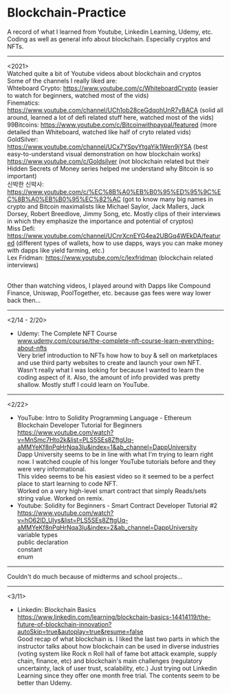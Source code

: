 # Blockchain-Practice
A record of what I learned from Youtube, Linkedin Learning, Udemy, etc.
Coding as well as general info about blockchain. Especially cryptos and NFTs.

------------------------------------------------------

<2021> </br>
Watched quite a bit of Youtube videos about blockchain and cryptos </br>
Some of the channels I really liked are: </br>
Whteboard Crypto: https://www.youtube.com/c/WhiteboardCrypto (easier to watch for beginners, watched most of the vids) </br>
Finematics: https://www.youtube.com/channel/UCh1ob28ceGdqohUnR7vBACA (solid all around, learned a lot of defi related stuff here, watched most of the vids) </br>
99Bitcoins: https://www.youtube.com/c/Bitcoinwithpaypal/featured (more detailed than Whiteboard, watched like half of cryto related vids) </br>
GoldSilver: https://www.youtube.com/channel/UCx7YSpyYtgaYik1Wen9jYSA (best easy-to-understand visual demonstration on how blockchain works) </br>
https://www.youtube.com/c/Goldsilver (not blockchain related but their Hidden Secrets of Money series helped me understand why Bitcoin is so important) </br>
신박한 신박사: https://www.youtube.com/c/%EC%8B%A0%EB%B0%95%ED%95%9C%EC%8B%A0%EB%B0%95%EC%82%AC (got to know many big names in crypto and Bitcoin maximalists like Michael Saylor, Jack Mallers, Jack Dorsey, Robert Breedlove, Jimmy Song, etc. Mostly clips of their interviews in which they emphasize the importance and potential of cryptos) </br>
Miss Defi: https://www.youtube.com/channel/UCnrXcnEYG4ea2UBGq4WEkDA/featured (different types of wallets, how to use dapps, ways you can make money with dapps like yield farming, etc.) </br>
Lex Fridman: https://www.youtube.com/c/lexfridman (blockchain related interviews) </br>
 </br>
 
Other than watching videos, I played around with Dapps like Compound Finance, Uniswap, PoolTogether, etc. because gas fees were way lower back then... </br>

------------------------------------------------------

<2/14 - 2/20> </br>
- Udemy: The Complete NFT Course </br>
www.udemy.com/course/the-complete-nft-course-learn-everything-about-nfts </br>
Very brief introduction to NFTs how how to buy & sell on marketplaces and use third party websites to create and launch your own NFT. </br>
Wasn't really what I was looking for because I wanted to learn the coding aspect of it. Also, the amount of info provided was pretty shallow. Mostly stuff I could
learn on YouTube. </br>

------------------------------------------------------

<2/22> </br>
- YouTube: Intro to Solidity Programming Language - Ethereum Blockchain Developer Tutorial for Beginners </br>
https://www.youtube.com/watch?v=MnSmc7Hto2k&list=PLS5SEs8ZftgUq-aMMYeKf8nPqHrNqa3Iu&index=1&ab_channel=DappUniversity </br>
Dapp University seems to be in line with what I'm trying to learn right now. I watched couple of his longer YouTube tutorials before and they were very informational. </br>
This video seems to be his easiest video so it seemed to be a perfect place to start learning to code NFT. </br>
Worked on a very high-level smart contract that simply Reads/sets string value. Worked on remix. </br>
- Youtube: Solidity for Beginners - Smart Contract Developer Tutorial #2 </br>
https://www.youtube.com/watch?v=hO62lD_Ulys&list=PLS5SEs8ZftgUq-aMMYeKf8nPqHrNqa3Iu&index=2&ab_channel=DappUniversity </br>
variable types </br>
public declaration </br>
constant </br>
enum </br>

------------------------------------------------------

Couldn't do much because of midterms and school projects...

------------------------------------------------------

<3/11> </br>
- Linkedin: Blockchain Basics </br>
https://www.linkedin.com/learning/blockchain-basics-14414119/the-future-of-blockchain-innovation?autoSkip=true&autoplay=true&resume=false </br>
Good recap of what blockchain is. I liked the last two parts in which the instructor talks about how blockchain can be used in diverse industries (voting system like Rock n Roll hall of fame bot attack example, supply chain, finance, etc) and blockchain's main challenges (regulatory uncertainty, lack of user trust, scalability, etc.)
Just trying out Linkedin Learning since they offer one month free trial. The contents seem to be better than Udemy.
